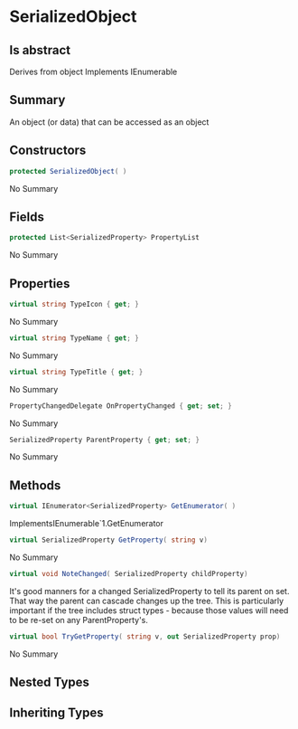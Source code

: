 # SerializedObject

## Is abstract
Derives from object
Implements IEnumerable<SerializedProperty>

## Summary

An object (or data) that can be accessed as an object
## Constructors

```c#
protected SerializedObject( ) 
```
No Summary
## Fields

```c#
protected List<SerializedProperty> PropertyList
```
No Summary
## Properties

```c#
virtual string TypeIcon { get; } 
```
No Summary
```c#
virtual string TypeName { get; } 
```
No Summary
```c#
virtual string TypeTitle { get; } 
```
No Summary
```c#
PropertyChangedDelegate OnPropertyChanged { get; set; } 
```
No Summary
```c#
SerializedProperty ParentProperty { get; set; } 
```
No Summary
## Methods

```c#
virtual IEnumerator<SerializedProperty> GetEnumerator( ) 
```
ImplementsIEnumerable`1.GetEnumerator
```c#
virtual SerializedProperty GetProperty( string v) 
```
No Summary
```c#
virtual void NoteChanged( SerializedProperty childProperty) 
```
It's good manners for a changed SerializedProperty to tell its parent
on set. That way the parent can cascade changes up the tree. This is
particularly important if the tree includes struct types - because those
values will need to be re-set on any ParentProperty's.
```c#
virtual bool TryGetProperty( string v, out SerializedProperty prop) 
```
No Summary
## Nested Types

## Inheriting Types

